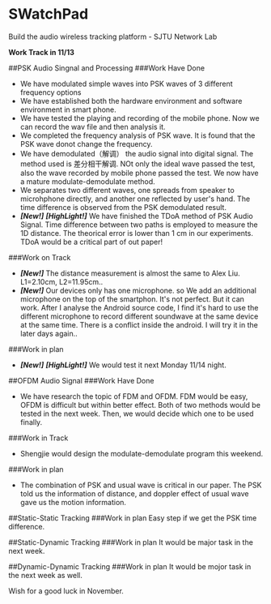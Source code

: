 # SWatchPad
Build the audio wireless tracking platform - SJTU Network Lab

**Work Track in 11/13**

##PSK Audio Singnal and Processing
###Work Have Done
* We have modulated simple waves into PSK waves of 3 different frequency options 
* We have established both the hardware environment and software environment in smart phone.
* We have tested the playing and recording of the mobile phone. Now we can record the wav file and then analysis it.
* We completed the frequency analysis of PSK wave. It is found that the PSK wave donot change the frequency.
* We have demodulated（解调） the audio signal into digital signal. The method used is 差分相干解调. NOt only the ideal wave passed the test, also the wave recorded by mobile phone passed the test. We now have a mature modulate-demodulate method.
* We separates two different waves, one spreads from speaker to microhphone directly, and another one reflected by user's hand. The time difference is observed from the PSK demodulated result.
* _**[New!]**_ _**[HighLight!]**_ We have finished the TDoA method of PSK Audio Signal. Time difference between two paths is employed to measure the 1D distance. The theorical error is lower than 1 cm in our experiments. TDoA would be a critical part of out paper!

###Work on Track
* _**[New!]**_ The distance measurement is almost the same to Alex Liu. L1=2.10cm, L2=11.95cm..
* _**[New!]**_ Our devices only has one microphone. so We add an additional microphone on the top of the smartphon. It's not perfect. But it can work. After I analyse the Android source code, I find it's hard to use the different microphone to record different soundwave at the same device at the same time. There is a conflict inside the android. I will try it in the later days again..

###Work in plan
* _**[New!]**_ _**[HighLight!]**_ We would test it next Monday 11/14 night.

##OFDM Audio Signal
###Work Have Done
* We have research the topic of FDM and OFDM. FDM would be easy, OFDM is difficult but within better effect. Both of two methods would be tested in the next week. Then, we would decide which one to be used finally.

###Work in Track
* Shengjie would design the modulate-demodulate program this weekend.

###Work in plan
* The combination of PSK and usual wave is critical in our paper. The PSK told us the information of distance, 
and doppler effect of usual wave gave us the motion information.


##Static-Static Tracking
###Work in plan
Easy step if we get the PSK time difference.

##Static-Dynamic Tracking
###Work in plan
It would be major task in the next week.

##Dynamic-Dynamic Tracking
###Work in plan
It would be mojor task in the next week as well.

Wish for a good luck in November.
